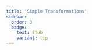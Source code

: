 ```yaml
---
title: 'Simple Transformations'
sidebar:
  order: 3
  badge:
    text: Stub
    variant: tip
---
```


 